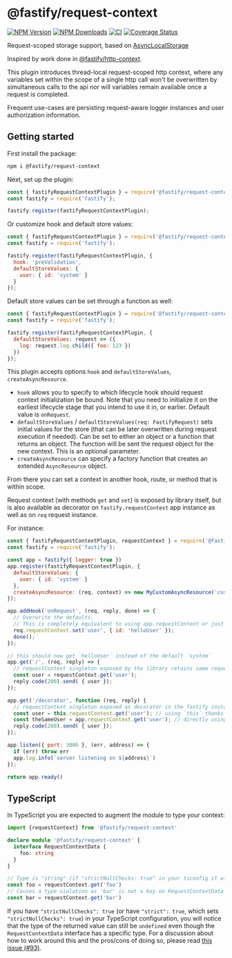 # @fastify/request-context

[![NPM Version][npm-image]][npm-url]
[![NPM Downloads][downloads-image]][downloads-url]
[![CI](https://github.com/fastify/fastify-request-context/actions/workflows/ci.yml/badge.svg?branch=master)](https://github.com/fastify/fastify-request-context/actions/workflows/ci.yml)
[![Coverage Status](https://coveralls.io/repos/fastify/fastify-request-context/badge.svg?branch=master)](https://coveralls.io/r/fastify/fastify-request-context?branch=master)

Request-scoped storage support, based on [AsyncLocalStorage](https://nodejs.org/api/async_context.html#asynchronous-context-tracking)

Inspired by work done in [@fastify/http-context](https://github.com/thorough-developer/fastify-http-context).

This plugin introduces thread-local request-scoped http context, where any variables set within the scope of a single http call won't be overwritten by simultaneous calls to the api
nor will variables remain available once a request is completed.

Frequent use-cases are persisting request-aware logger instances and user authorization information.

## Getting started

First install the package:

```bash
npm i @fastify/request-context
```

Next, set up the plugin:

```js
const { fastifyRequestContextPlugin } = require('@fastify/request-context')
const fastify = require('fastify');

fastify.register(fastifyRequestContextPlugin);
```

Or customize hook and default store values:

```js
const { fastifyRequestContextPlugin } = require('@fastify/request-context')
const fastify = require('fastify');

fastify.register(fastifyRequestContextPlugin, {
  hook: 'preValidation',
  defaultStoreValues: {
    user: { id: 'system' }
  }
});
```

Default store values can be set through a function as well:

```js
const { fastifyRequestContextPlugin } = require('@fastify/request-context')
const fastify = require('fastify');

fastify.register(fastifyRequestContextPlugin, {
  defaultStoreValues: request => ({
    log: request.log.child({ foo: 123 })
  })
});
```

This plugin accepts options `hook` and `defaultStoreValues`, `createAsyncResource`.

* `hook` allows you to specify to which lifecycle hook should request context initialization be bound. Note that you need to initialize it on the earliest lifecycle stage that you intend to use it in, or earlier. Default value is `onRequest`.
* `defaultStoreValues` / `defaultStoreValues(req: FastifyRequest)` sets initial values for the store (that can be later overwritten during request execution if needed). Can be set to either an object or a function that returns an object. The function will be sent the request object for the new context. This is an optional parameter.
* `createAsyncResource` can specify a factory function that creates an extended `AsyncResource` object.

From there you can set a context in another hook, route, or method that is within scope.

Request context (with methods `get` and `set`) is exposed by library itself, but is also available as decorator on `fastify.requestContext` app instance as well as on `req` request instance.

For instance:

```js
const { fastifyRequestContextPlugin, requestContext } = require('@fastify/request-context')
const fastify = require('fastify');

const app = fastify({ logger: true })
app.register(fastifyRequestContextPlugin, {
  defaultStoreValues: {
    user: { id: 'system' }
  },
  createAsyncResource: (req, context) => new MyCustomAsyncResource('custom-resource-type', req.id, context.user.id)
});

app.addHook('onRequest', (req, reply, done) => {
  // Overwrite the defaults.
  // This is completely equivalent to using app.requestContext or just requestContext
  req.requestContext.set('user', { id: 'helloUser' });
  done();
});

// this should now get `helloUser` instead of the default `system`
app.get('/', (req, reply) => {
  // requestContext singleton exposed by the library retains same request-scoped values that were set using `req.requestContext`
  const user = requestContext.get('user');
  reply.code(200).send( { user });
});

app.get('/decorator', function (req, reply) {
  // requestContext singleton exposed as decorator in the fastify instance and can be retrieved:
  const user = this.requestContext.get('user'); // using `this` thanks to the handler function binding
  const theSameUser = app.requestContext.get('user'); // directly using the `app` instance
  reply.code(200).send( { user });
});

app.listen({ port: 3000 }, (err, address) => {
  if (err) throw err
  app.log.info(`server listening on ${address}`)
});

return app.ready()
```

## TypeScript

In TypeScript you are expected to augment the module to type your context:

```ts
import {requestContext} from '@fastify/request-context'

declare module '@fastify/request-context' {
  interface RequestContextData {
    foo: string
  }
}

// Type is "string" (if "strictNullChecks: true" in your tsconfig it will be "string | undefined")
const foo = requestContext.get('foo')
// Causes a type violation as 'bar' is not a key on RequestContextData
const bar = requestContext.get('bar')
```

If you have `"strictNullChecks": true` (or have `"strict": true`, which sets `"strictNullChecks": true`) in your TypeScript configuration, you will notice that the type of the returned value can still be `undefined` even though the `RequestContextData` interface has a specific type. For a discussion about how to work around this and the pros/cons of doing so, please read [this issue (#93)](https://github.com/fastify/fastify-request-context/issues/93).

[npm-image]: https://img.shields.io/npm/v/@fastify/request-context.svg
[npm-url]: https://npmjs.org/package/@fastify/request-context
[downloads-image]: https://img.shields.io/npm/dm/fastify-request-context.svg
[downloads-url]: https://npmjs.org/package/@fastify/request-context
